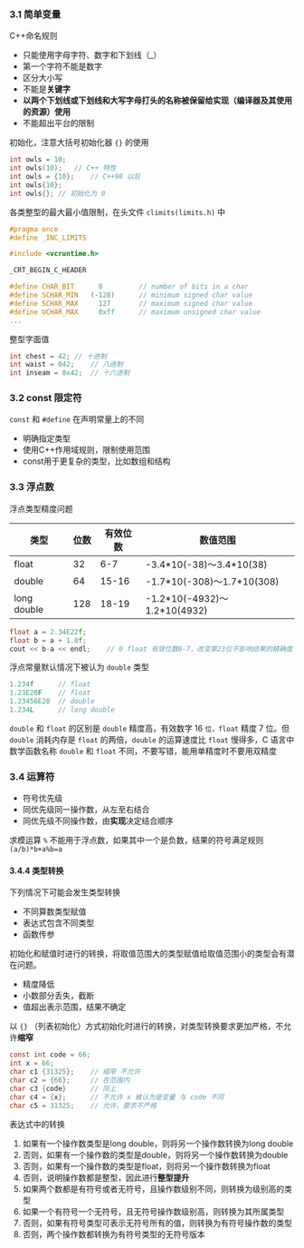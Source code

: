 ### 3.1 简单变量

C++命名规则
- 只能使用字母字符、数字和下划线（_）
- 第一个字符不能是数字
- 区分大小写
- 不能是**关键字**
- **以两个下划线或下划线和大写字母打头的名称被保留给实现（编译器及其使用的资源）使用**
- 不能超出平台的限制


初始化，注意大括号初始化器 `{}` 的使用

```c
int owls = 10;
int owls(10);   // C++ 特性
int owls = {10};    // C++98 以后
int owls{10};
int owls{}; // 初始化为 0
```

各类整型的最大最小值限制，在头文件 `climits(limits.h)` 中

```c
#pragma once
#define _INC_LIMITS

#include <vcruntime.h>

_CRT_BEGIN_C_HEADER

#define CHAR_BIT      8         // number of bits in a char
#define SCHAR_MIN   (-128)      // minimum signed char value
#define SCHAR_MAX     127       // maximum signed char value
#define UCHAR_MAX     0xff      // maximum unsigned char value
...
```

整型字面值

```c
int chest = 42; // 十进制
int waist = 042;    // 八进制
int inseam = 0x42;  // 十六进制
```

### 3.2 const 限定符

`const` 和 `#define` 在声明常量上的不同
- 明确指定类型
- 使用C++作用域规则，限制使用范围
- const用于更复杂的类型，比如数组和结构

### 3.3 浮点数

浮点类型精度问题

| 类型        | 位数 | 有效位数 | 数值范围                      |
| ----------- | ---- | -------- | ----------------------------- |
| float       | 32   | 6-7      | -3.4\*10(-38)～3.4*10(38)     |
| double      | 64   | 15-16    | -1.7\*10(-308)～1.7*10(308)   |
| long double | 128  | 18-19    | -1.2\*10(-4932)～1.2*10(4932) |

```c
float a = 2.34E22f;
float b = a + 1.0f;
cout << b-a << endl;    // 0 float 有效位数6-7，改变第23位不影响结果的精确度
```

浮点常量默认情况下被认为 `double` 类型

```c
1.234f      // float
1.23E20F    // float
1.23456E20  // double
1.234L      // long double
```

`double` 和 `float` 的区别是 `double` 精度高，有效数字 16 `位，float` 精度 7 位。但 `double` 消耗内存是 `float` 的两倍，`double` 的运算速度比 `float` 慢得多，C 语言中数学函数名称 `double` 和 `float` 不同，不要写错，能用单精度时不要用双精度

### 3.4 运算符

- 符号优先级
- 同优先级同一操作数，从左至右结合
- 同优先级不同操作数，由**实现**决定结合顺序

求模运算 `%` 不能用于浮点数，如果其中一个是负数，结果的符号满足规则 `(a/b)*b+a%b=a`

#### 3.4.4 类型转换

下列情况下可能会发生类型转换
- 不同算数类型赋值
- 表达式包含不同类型
- 函数传参

初始化和赋值时进行的转换，将取值范围大的类型赋值给取值范围小的类型会有潜在问题。
- 精度降低
- 小数部分丢失，截断
- 值超出表示范围，结果不确定

以 `{}` （列表初始化）方式初始化时进行的转换，对类型转换要求更加严格，不允许**缩窄**

```c
const int code = 66;
int x = 66;
char c1 {31325};    // 缩窄 不允许
char c2 = {66};     // 在范围内
char c3 {code}      // 同上
char c4 = {x};      // 不允许 x 被认为是变量 与 code 不同
char c5 = 31325;    // 允许，要求不严格
```

表达式中的转换
1. 如果有一个操作数类型是long double，则将另一个操作数转换为long double
2. 否则，如果有一个操作数的类型是double，则将另一个操作数转换为double
3. 否则，如果有一个操作数的类型是float，则将另一个操作数转换为float
4. 否则，说明操作数都是整型，因此进行**整型提升**
5. 如果两个数都是有符号或者无符号，且操作数级别不同，则转换为级别高的类型
6. 如果一个有符号一个无符号，且无符号操作数级别高，则转换为其所属类型
7. 否则，如果有符号类型可表示无符号所有的值，则转换为有符号操作数的类型
8. 否则，两个操作数都转换为有符号类型的无符号版本










